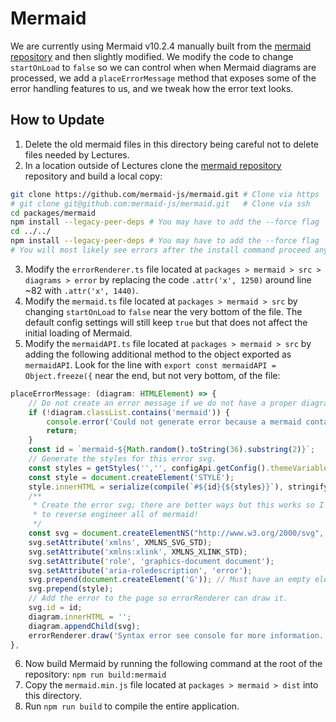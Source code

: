 # Mermaid

We are currently using Mermaid v10.2.4 manually built from the [mermaid repository](https://github.com/mermaid-js/mermaid) and then slightly modified. We modify the code to change `startOnLoad` to `false` so we can control when when Mermaid diagrams are processed, we add a `placeErrorMessage` method that exposes some of the error handling features to us, and we tweak how the error text looks.

## How to Update

1. Delete the old mermaid files in this directory being careful not to delete files needed by Lectures.
2. In a location outside of Lectures clone the [mermaid repository](https://github.com/mermaid-js/mermaid) repository and build a local copy:

```bash
git clone https://github.com/mermaid-js/mermaid.git # Clone via https
# git clone git@github.com:mermaid-js/mermaid.git   # Clone via ssh
cd packages/mermaid
npm install --legacy-peer-deps # You may have to add the --force flag
cd ../../
npm install --legacy-peer-deps # You may have to add the --force flag
# You will most likely see errors after the install command proceed anyways
```

3. Modify the `errorRenderer.ts` file located at `packages > mermaid > src > diagrams > error` by replacing the code `.attr('x', 1250)` around line ~82 with `.attr('x', 1440)`.
4. Modify the `mermaid.ts` file located at `packages > mermaid > src` by changing `startOnLoad` to `false` near the very bottom of the file. The default config settings will still keep `true` but that does not affect the initial loading of Mermaid.
5. Modify the `mermaidAPI.ts` file located at `packages > mermaid > src` by adding the following additional method to the object exported as `mermaidAPI`. Look for the line with `export const mermaidAPI = Object.freeze({` near the end, but not very bottom, of the file:

```javascript
placeErrorMessage: (diagram: HTMLElement) => {
    // Do not create an error message if we do not have a proper diagram element.
    if (!diagram.classList.contains('mermaid')) {
        console.error('Could not generate error because a mermaid container was not provided.');
        return;
    }
    const id = `mermaid-${Math.random().toString(36).substring(2)}`;
    // Generate the styles for this error svg.
    const styles = getStyles('','', configApi.getConfig().themeVariables);
    const style = document.createElement('STYLE');
    style.innerHTML = serialize(compile(`#${id}{${styles}}`), stringify);
    /**
     * Create the error svg; there are better ways but this works so I don't have
     * to reverse engineer all of mermaid!
     */
    const svg = document.createElementNS("http://www.w3.org/2000/svg", "svg");
    svg.setAttribute('xmlns', XMLNS_SVG_STD);
    svg.setAttribute('xmlns:xlink', XMLNS_XLINK_STD);
    svg.setAttribute('role', 'graphics-document document');
    svg.setAttribute('aria-roledescription', 'error');
    svg.prepend(document.createElement('G')); // Must have an empty element or display breaks.
    svg.prepend(style);
    // Add the error to the page so errorRenderer can draw it.
    svg.id = id;
    diagram.innerHTML = '';
    diagram.appendChild(svg);
    errorRenderer.draw('Syntax error see console for more information.', id, version);
},
```

6. Now build Mermaid by running the following command at the root of the repository: `npm run build:mermaid`
7. Copy the `mermaid.min.js` file located at `packages > mermaid > dist` into this directory.
8. Run `npm run build` to compile the entire application.